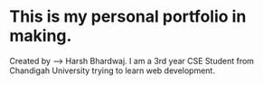 # This is my personal portfolio in making.
Created by --> Harsh Bhardwaj.
I am a 3rd year CSE Student from Chandigah University trying to learn web development.